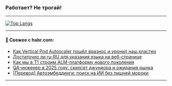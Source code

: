 ### Работает? Не трогай!

---
<!--
#### 🛠️ Technical stack:

![Java](https://img.shields.io/badge/Java-informational?logo=Oracle&style=flat&logoColor=white&color=FF4500)
![Kotlin](https://img.shields.io/badge/Kotlin-informational?logo=Kotlin&style=flat&logoColor=white&color=774D97)
![TS](https://img.shields.io/badge/TypeScript-informational?logo=typeScript&style=flat&logoColor=black&color=017acc)
![Python](https://img.shields.io/badge/Python-informational?logo=Python&style=flat&logoColor=black&color=ffdd54) <br>
![Spring](https://img.shields.io/badge/Spring-informational?logo=Spring&style=flat&logoColor=white&color=6DB33F) 
![SpringBoot](https://img.shields.io/badge/SpringBoot-informational?logo=SpringBoot&style=flat&logoColor=white&color=6DB33F)
![Nest](https://img.shields.io/badge/NestJS-informational?logo=NestJS&style=flat&logoColor=white&color=E0234E) 
![NodeJS](https://img.shields.io/badge/NodeJS-informational?logo=node.js&style=flat&logoColor=white&color=70A760)<br>
![PostgreSQL](https://img.shields.io/badge/PostgreSQL-informational?logo=PostgreSQL&style=flat&logoColor=white&color=DAA520)
![MongoDB](https://img.shields.io/badge/MongoDB-informational?logo=MongoDB&style=flat&logoColor=white&color=870000)
![Apache](https://img.shields.io/badge/Apache-informational?logo=apache&style=flat&logoColor=white&color=f74e28)

___ 
-->

<!--- #### 🛠️ : --->

[![Top Langs](https://github-readme-stats-82jvfl3w3-advtsettinggmailcoms-projects.vercel.app/api/top-langs/?username=zloylis&langs_count=10&hide_title=true&title_color=e6edf3&size_weight=0.5&count_weight=0.5&layout=compact&hide_progress=true&hide_border=true&theme=dracula&hide=css,makefile,cmake)](https://github.com/zloylis)

<!---


####  :octocat:&nbsp;&nbsp; Статистика:

![GitHub stats](https://github-readme-stats-u2qms2cxw-advtsettinggmailcoms-projects.vercel.app/api?username=zloylis&show_icons=true&hide_border=true&theme=dracula&title_color=e6edf3&include_all_commits=true&count_private=true&hide_rank=false&hide_title=true&rank_icon=github)
-->
---

#### 💬 Свежее с habr.com:

<!-- BLOG-POST-LIST:START -->
- [Как Vertical Pod Autoscaler пошёл вразнос и уронил наш кластер](https://habr.com/ru/companies/flant/articles/947294/?utm_source=habrahabr&utm_medium=rss&utm_campaign=947294)
- [Достаточно ли ru-RU для указания языка на веб-странице](https://habr.com/ru/companies/maxilect/articles/948464/?utm_source=habrahabr&utm_medium=rss&utm_campaign=948464)
- [Как мы в T1 строим ALM-платформу нового поколения](https://habr.com/ru/companies/T1Holding/articles/945758/?utm_source=habrahabr&utm_medium=rss&utm_campaign=945758)
- [QA-инженер в 2025 году: скилсет джуниора и ожидания рынка](https://habr.com/ru/companies/yandex_praktikum/articles/947868/?utm_source=habrahabr&utm_medium=rss&utm_campaign=947868)
- [[Перевод] Автоэмбеддинги: поиск на ИИ без лишней мороки](https://habr.com/ru/articles/947632/?utm_source=habrahabr&utm_medium=rss&utm_campaign=947632)
<!-- BLOG-POST-LIST:END -->

---
